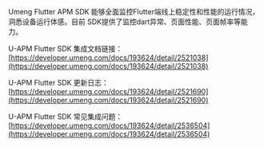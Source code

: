 Umeng Flutter APM SDK 能够全面监控Flutter端线上稳定性和性能的运行情况，洞悉设备运行体感。目前 SDK提供了监控dart异常、页面性能、页面帧率等能力。

U-APM Flutter SDK 集成文档链接：[https://developer.umeng.com/docs/193624/detail/2521038](https://developer.umeng.com/docs/193624/detail/2521038)

U-APM Flutter SDK 更新日志：[https://developer.umeng.com/docs/193624/detail/2521690](https://developer.umeng.com/docs/193624/detail/2521690)

U-APM Flutter SDK 常见集成问题：[https://developer.umeng.com/docs/193624/detail/2536504](https://developer.umeng.com/docs/193624/detail/2536504)
